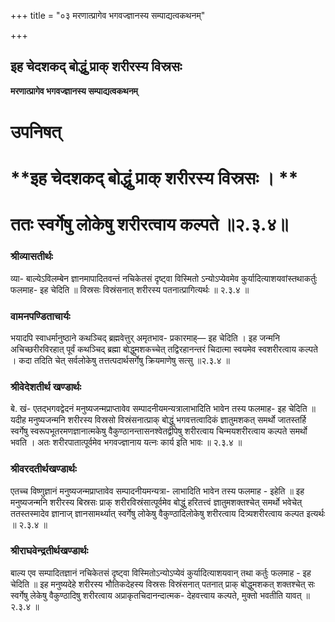 +++
title = "०३ मरणात्प्रागेव भगवज्ज्ञानस्य सम्पाद्यत्वकथनम्"

+++


## इह चेदशकद् बोद्धुं प्राक् शरीरस्य विस्रसः

**मरणात्प्रागेव भगवज्ज्ञानस्य सम्पाद्यत्वकथनम्**

# **उपनिषत्**

# **इह चेदशकद् बोद्धुं प्राक् शरीरस्य विस्रसः । **

# **ततः स्वर्गेषु लोकेषु शरीरत्वाय कल्पते ॥२.३.४॥**

### **श्रीव्यासतीर्थः**

व्या- बाल्येऽविलम्बेन ज्ञानमापादितवन्तं नचिकेतसं दृष्ट्वा विस्मितो ऽन्योऽप्येवमेव कुर्यादित्याशयवांस्तथाकर्तुः फलमाह- इह चेदिति ॥ विस्रसः विस्रंसनात् शरीरस्य पतनात्प्रागित्यर्थः ॥ २.३.४ ॥

### **वामनपण्डिताचार्यः**

भयादपि स्वाधर्मानुष्ठाने कथञ्चिद् ब्रह्मवेत्तुर् अमृतभाव- प्रकारमाह्— इह चेदिति । इह जन्मनि अचिच्छरीरविरहात् पूर्वं कथञ्चिद् ब्रह्मा बोद्धुमशकच्चेत् तद्विरहानन्तरं चिदात्मा स्वयमेव स्वशरीरत्वाय कल्पते । कदा तदिति चेत् सर्वलोकेषु तत्तत्पदार्थसर्गेषु क्रियमाणेषु सत्सु ॥२.३.४ ॥

### **श्रीवेदेशतीर्थ खण्डार्थः**

बे. खं- एतद्भगवद्वेदनं मनुष्यजन्मप्राप्तावेव सम्पादनीयमन्यत्रालाभादिति भावेन तस्य फलमाह- इह चेदिति ॥ यदीह मनुष्यजन्मनि शरीरस्य विस्रसो विस्रंसनात्प्राक् बोद्धुं भगवत्तत्वादिकं ज्ञातुमशकत् समर्थो जातस्तर्हि स्वर्गेषु स्वरूपभूतरमणज्ञानात्मकेषु वैकुण्ठानन्तासनश्वेतद्वीपेषु शरीरत्वाय चिन्मयशरीरत्वाय कल्पते समर्थो भवति । अतः शरीरपातात्पूर्वमेव भगवज्ज्ञानाय यत्नः कार्य इति भावः ॥ २.३.४ ॥

### **श्रीवरदतीर्थखण्डार्थः**

एतच्च विष्णुज्ञानं मनुष्यजन्मप्राप्तावेव सम्पादनीयमन्यत्रा- लाभादिति भावेन तस्य फलमाह - इहेति ॥ इह मनुष्यजन्मनि शरीरस्य बिस्रसः प्राक् शरीरविस्रंसात्पूर्वमेव बोद्धुं हरितत्त्वं ज्ञातुमशक्तश्चेत् समर्थो भवेचेत् ततस्तस्मादेव ज्ञानाज् ज्ञानसामर्थ्यात् स्वर्गेषु लोकेषु वैकुण्ठादिलोकेषु शरीरत्वाय दित्र्यशरीरत्वाय कल्पत इत्यर्थः ॥ २.३.४ ॥

### **श्रीराघवेन्द्रतीर्थखण्डार्थः**

बाल्य एव सम्पादितज्ञानं नचिकेतसं दृष्ट्वा विस्मितोऽन्योऽप्येवं कुर्यादित्याशयवान् तथा कर्तुः फलमाह - इह चेदिति ॥ इह मनुष्यदेहे शरीरस्य भौतिकदेहस्य विस्रसः विस्रंसनात् पतनात् प्राक् बोद्धुमशकत् शक्तश्चेत् सः स्वर्गेषु लेकेषु वैकुण्ठादिषु शरीरत्वाय अप्राकृतचिदानन्दात्मक- देहवत्त्वाय कल्पते, मुक्तो भवतीति यावत् ॥२.३.४ ॥

